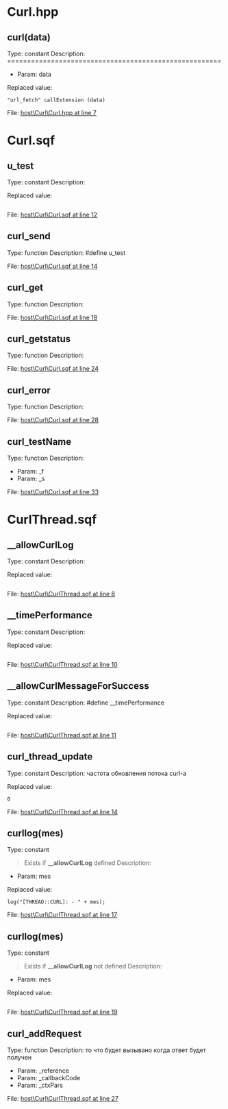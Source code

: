 # Curl.hpp

## curl(data)

Type: constant
Description: ======================================================
- Param: data

Replaced value:
```sqf
"url_fetch" callExtension (data)
```
File: [host\Curl\Curl.hpp at line 7](../../../src/host/Curl/Curl.hpp#L7)
# Curl.sqf

## u_test

Type: constant
Description: 


Replaced value:
```sqf

```
File: [host\Curl\Curl.sqf at line 12](../../../src/host/Curl/Curl.sqf#L12)
## curl_send

Type: function
Description: #define u_test


File: [host\Curl\Curl.sqf at line 14](../../../src/host/Curl/Curl.sqf#L14)
## curl_get

Type: function
Description: 


File: [host\Curl\Curl.sqf at line 18](../../../src/host/Curl/Curl.sqf#L18)
## curl_getstatus

Type: function
Description: 


File: [host\Curl\Curl.sqf at line 24](../../../src/host/Curl/Curl.sqf#L24)
## curl_error

Type: function
Description: 


File: [host\Curl\Curl.sqf at line 28](../../../src/host/Curl/Curl.sqf#L28)
## curl_testName

Type: function
Description: 
- Param: _f
- Param: _s

File: [host\Curl\Curl.sqf at line 33](../../../src/host/Curl/Curl.sqf#L33)
# CurlThread.sqf

## __allowCurlLog

Type: constant
Description: 


Replaced value:
```sqf

```
File: [host\Curl\CurlThread.sqf at line 8](../../../src/host/Curl/CurlThread.sqf#L8)
## __timePerformance

Type: constant
Description: 


Replaced value:
```sqf

```
File: [host\Curl\CurlThread.sqf at line 10](../../../src/host/Curl/CurlThread.sqf#L10)
## __allowCurlMessageForSuccess

Type: constant
Description: #define __timePerformance


Replaced value:
```sqf

```
File: [host\Curl\CurlThread.sqf at line 11](../../../src/host/Curl/CurlThread.sqf#L11)
## curl_thread_update

Type: constant
Description: частота обновления потока curl-а


Replaced value:
```sqf
0
```
File: [host\Curl\CurlThread.sqf at line 14](../../../src/host/Curl/CurlThread.sqf#L14)
## curllog(mes)

Type: constant
> Exists if **__allowCurlLog** defined
Description: 
- Param: mes

Replaced value:
```sqf
log("[THREAD::CURL]: - " + mes);
```
File: [host\Curl\CurlThread.sqf at line 17](../../../src/host/Curl/CurlThread.sqf#L17)
## curllog(mes)

Type: constant
> Exists if **__allowCurlLog** not defined
Description: 
- Param: mes

Replaced value:
```sqf

```
File: [host\Curl\CurlThread.sqf at line 19](../../../src/host/Curl/CurlThread.sqf#L19)
## curl_addRequest

Type: function
Description: то что будет вызывано когда ответ будет получен
- Param: _reference
- Param: _callbackCode
- Param: _ctxPars

File: [host\Curl\CurlThread.sqf at line 27](../../../src/host/Curl/CurlThread.sqf#L27)
